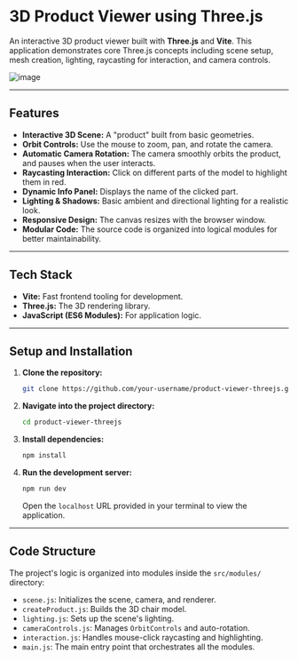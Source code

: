 # 3D Product Viewer using Three.js

An interactive 3D product viewer built with **Three.js** and **Vite**. This application demonstrates core Three.js concepts including scene setup, mesh creation, lighting, raycasting for interaction, and camera controls.

![image](https://github.com/user-attachments/assets/e7ca8f7d-7ea3-4aab-9d4e-59198ca15f30)

---

## Features

- **Interactive 3D Scene:** A "product" built from basic geometries.
- **Orbit Controls:** Use the mouse to zoom, pan, and rotate the camera.
- **Automatic Camera Rotation:** The camera smoothly orbits the product, and pauses when the user interacts.
- **Raycasting Interaction:** Click on different parts of the model to highlight them in red.
- **Dynamic Info Panel:** Displays the name of the clicked part.
- **Lighting & Shadows:** Basic ambient and directional lighting for a realistic look.
- **Responsive Design:** The canvas resizes with the browser window.
- **Modular Code:** The source code is organized into logical modules for better maintainability.

---

## Tech Stack

- **Vite:** Fast frontend tooling for development.
- **Three.js:** The 3D rendering library.
- **JavaScript (ES6 Modules):** For application logic.

---

## Setup and Installation

1.  **Clone the repository:**

    ```bash
    git clone https://github.com/your-username/product-viewer-threejs.git
    ```

2.  **Navigate into the project directory:**

    ```bash
    cd product-viewer-threejs
    ```

3.  **Install dependencies:**

    ```bash
    npm install
    ```

4.  **Run the development server:**

    ```bash
    npm run dev
    ```

    Open the `localhost` URL provided in your terminal to view the application.

---

## Code Structure

The project's logic is organized into modules inside the `src/modules/` directory:

- `scene.js`: Initializes the scene, camera, and renderer.
- `createProduct.js`: Builds the 3D chair model.
- `lighting.js`: Sets up the scene's lighting.
- `cameraControls.js`: Manages `OrbitControls` and auto-rotation.
- `interaction.js`: Handles mouse-click raycasting and highlighting.
- `main.js`: The main entry point that orchestrates all the modules.
